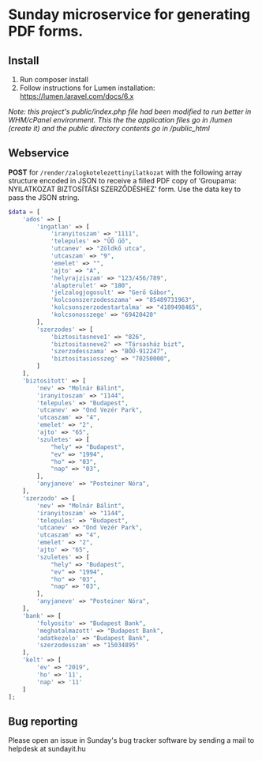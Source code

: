 # Sunday microservice for generating PDF forms.

## Install

1. Run composer install
2. Follow instructions for Lumen installation: https://lumen.laravel.com/docs/6.x

_Note: this project's public/index.php file had been modified to run better in WHM/cPanel environment. This the the application files go in /lumen (create it) and the public directory contents go in /public_html_ 

## Webservice
**POST** for `/render/zalogkotelezettinyilatkozat` with the following array structure encoded in JSON to receive a filled PDF copy of 'Groupama: NYILATKOZAT BIZTOSÍTÁSI SZERZŐDÉSHEZ' form.
Use the data key to pass the JSON string. 
```php
$data = [
    'ados' => [
        'ingatlan' => [
            'iranyitoszam' => "1111",
            'telepules' => "ŰŐ űő",
            'utcanev' => "Zöldkő utca",
            'utcaszam' => "9",
            'emelet' => "",
            'ajto' => "A",
            'helyrajziszam' => "123/456/789",
            'alapterulet' => "180",
            'jelzalogjogosult' => "Gerő Gábor",
            'kolcsonszerzodesszama' => "85489731963",
            'kolcsonszerzodestartalma' => "4189498465",
            'kolcsonosszege' => "69420420"
        ],
        'szerzodes' => [
            'biztositasneve1' => "826",
            'biztositasneve2' => "Társasház bizt",
            'szerzodesszama' => "BŐŰ-912247",
            'biztositasiosszeg' => "70250000",
        ]
    ],
    'biztositott' => [
        'nev' => "Molnár Bálint",
        'iranyitoszam' => "1144",
        'telepules' => "Budapest",
        'utcanev' => "Ond Vezér Park",
        'utcaszam' => "4",
        'emelet' => "2",
        'ajto' => "65",
        'szuletes' => [
            "hely" => "Budapest",
            "ev" => "1994",
            "ho" => "03",
            "nap" => "03",
        ],
        'anyjaneve' => "Posteiner Nóra",
    ],
    'szerzodo' => [
        'nev' => "Molnár Bálint",
        'iranyitoszam' => "1144",
        'telepules' => "Budapest",
        'utcanev' => "Ond Vezér Park",
        'utcaszam' => "4",
        'emelet' => "2",
        'ajto' => "65",
        'szuletes' => [
            "hely" => "Budapest",
            "ev" => "1994",
            "ho" => "03",
            "nap" => "03",
        ],
        'anyjaneve' => "Posteiner Nóra",
    ],
    'bank' => [
        'folyosito' => "Budapest Bank",
        'meghatalmazott' => "Budapest Bank",
        'adatkezelo' => "Budapest Bank",
        'szerzodesszam' => "15034895"
    ],
    'kelt' => [
        'ev' => "2019",
        'ho' => '11',
        'nap' => '11'
    ]
];
```

## Bug reporting
Please open an issue in Sunday's bug tracker software by sending a mail to helpdesk at sundayit.hu